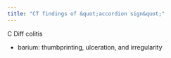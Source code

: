 ```yaml
---
title: "CT findings of &quot;accordion sign&quot;"
---
```

C Diff colitis
- barium: thumbprinting, ulceration, and irregularity


